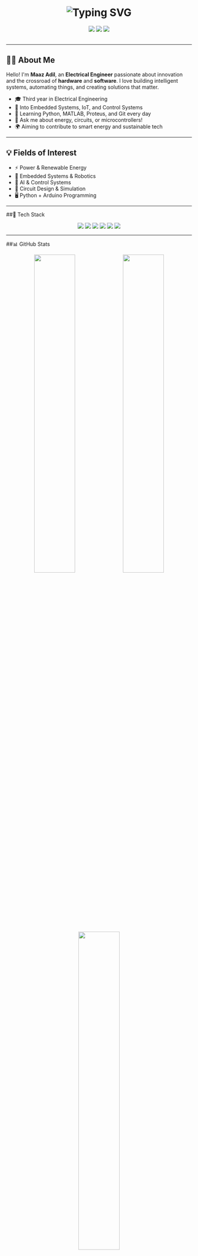 <h1 align="center">
  <img src="https://readme-typing-svg.herokuapp.com/?center=true&vCenter=true&multiline=true&lines=Hi,+I'm+Maaz+Adil;Electrical+Engineer+|+Tech+Enthusiast;Welcome+to+my+GitHub+profile!&font=Fira+Code&size=28&pause=1000&color=00F7FF" alt="Typing SVG" />
</h1>


<div align="center">
  <img src="https://img.shields.io/badge/Electrical%20Engineer-Tech-blue?style=for-the-badge&logo=google" />
  <img src="https://img.shields.io/badge/Open%20Source-Contributor-blueviolet?style=for-the-badge&logo=github" />
  <img src="https://img.shields.io/badge/Always%20Learning-💡-yellow?style=for-the-badge" />
</div>

<br />

---

## 🧑‍💼 About Me

Hello! I'm **Maaz Adil**, an **Electrical Engineer** passionate about innovation and the crossroad of **hardware** and **software**. I love building intelligent systems, automating things, and creating solutions that matter.

- 🎓 Third year in Electrical Engineering
- 🤖 Into Embedded Systems, IoT, and Control Systems
- 🌱 Learning Python, MATLAB, Proteus, and Git every day
- 💬 Ask me about energy, circuits, or microcontrollers!
- 🌍 Aiming to contribute to smart energy and sustainable tech

---

## 💡 Fields of Interest
- ⚡ Power & Renewable Energy
- 🤖 Embedded Systems & Robotics
- 🧠 AI & Control Systems
- 🔧 Circuit Design & Simulation
- 🖥️ Python + Arduino Programming

---
##🧰 Tech Stack
<div align="center"> <img src="https://img.shields.io/badge/C-00599C?style=for-the-badge&logo=c&logoColor=white" /> <img src="https://img.shields.io/badge/Python-3776AB?style=for-the-badge&logo=python&logoColor=white" /> <img src="https://img.shields.io/badge/Arduino-00979D?style=for-the-badge&logo=arduino&logoColor=white" /> <img src="https://img.shields.io/badge/MATLAB-0076A8?style=for-the-badge&logo=mathworks&logoColor=white" /> <img src="https://img.shields.io/badge/Proteus-002F6C?style=for-the-badge&logoColor=white" /> <img src="https://img.shields.io/badge/Git-F05032?style=for-the-badge&logo=git&logoColor=white" /> </div>

---

##📊 GitHub Stats
<div align="center"> <img src="https://github-readme-stats.vercel.app/api?username=maazadil&theme=tokyonight&show_icons=true&hide_border=true&border_radius=10" width="47%" /> <img src="https://github-readme-streak-stats.herokuapp.com?user=maazadil&theme=tokyonight&hide_border=true&border_radius=10" width="47%" /> </div> <div align="center"> <img src="https://github-readme-stats.vercel.app/api/top-langs/?username=maazadil&layout=compact&theme=tokyonight&hide_border=true&border_radius=10" width="47%" /> </div>

---

##🤝 Connect With Me
<div align="center"> <a href="mailto:youremail@example.com"><img src="https://img.shields.io/badge/Email-D14836?style=for-the-badge&logo=gmail&logoColor=white"/></a> <a href="https://linkedin.com/in/yourusername"><img src="https://img.shields.io/badge/LinkedIn-blue?style=for-the-badge&logo=linkedin&logoColor=white" /></a> <a href="https://github.com/maazadil"><img src="https://img.shields.io/badge/GitHub-100000?style=for-the-badge&logo=github&logoColor=white" /></a> </div>

---

#🧠 Fun Fact
"Great engineers aren't born, they're built — circuit by circuit, bug by bug."
